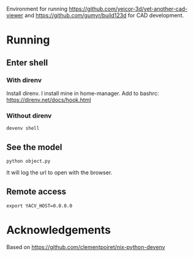 Environment for running https://github.com/yeicor-3d/yet-another-cad-viewer and https://github.com/gumyr/build123d for CAD development.

# Running

## Enter shell

### With direnv

Install direnv. I install mine in home-manager.
Add to bashrc: https://direnv.net/docs/hook.html

### Without direnv

```
devenv shell
```

## See the model

```
python object.py
```
It will log the url to open with the browser.

## Remote access

```
export YACV_HOST=0.0.0.0
```

# Acknowledgements

Based on https://github.com/clementpoiret/nix-python-devenv

